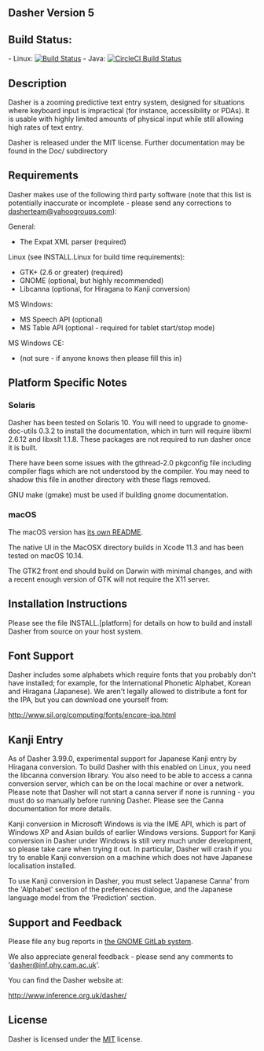 ## Dasher Version 5

## Build Status:

\-
Linux:
[![Build Status](https://travis-ci.org/dasher-project/dasher.svg?branch=master)](https://travis-ci.org/dasher-project/dasher)
\-
Java:
[![CircleCI Build Status](https://circleci.com/gh/dasher-project/dasher.svg?style=shield)](https://circleci.com/gh/dasher-project/dasher)

## Description

Dasher is a zooming predictive text entry system, designed for situations
where keyboard input is impractical (for instance, accessibility or PDAs). It
is usable with highly limited amounts of physical input while still allowing
high rates of text entry.

Dasher is released under the MIT license. Further documentation
may be found in the Doc/ subdirectory

## Requirements

Dasher makes use of the following third party software (note that this
list is potentially inaccurate or incomplete - please send any
corrections to dasherteam@yahoogroups.com):

General:

- The Expat XML parser (required)

Linux (see INSTALL.Linux for build time requirements):

- GTK+ (2.6 or greater) (required)
- GNOME (optional, but highly recommended)
- Libcanna (optional, for Hiragana to Kanji conversion)

MS Windows:

- MS Speech API (optional)
- MS Table API (optional - required for tablet start/stop mode)

MS Windows CE:

- (not sure - if anyone knows then please fill this in)

## Platform Specific Notes

### Solaris

Dasher has been tested on Solaris 10. You will need to upgrade to gnome-doc-utils 0.3.2 to install the documentation, which
in turn will require libxml 2.6.12 and libxslt 1.1.8. These packages
are not required to run dasher once it is built.

There have been some issues with the gthread-2.0 pkgconfig file
including compiler flags which are not understood by the compiler. You
may need to shadow this file in another directory with these flags
removed.

GNU make (gmake) must be used if building gnome documentation.

### macOS

The macOS version has [its own README](README_macOS.md).

The native UI in the MacOSX directory builds in Xcode 11.3
and has been tested on macOS 10.14.

The GTK2 front end should
build on Darwin with minimal changes, and with a recent enough version of GTK will not
require the X11 server.

## Installation Instructions

Please see the file INSTALL.[platform] for details on how to build and
install Dasher from source on your host system.

## Font Support

Dasher includes some alphabets which require fonts that you probably don't
have installed; for example, for the International Phonetic Alphabet, Korean
and Hiragana (Japanese). We aren't legally allowed to distribute a font for
the IPA, but you can download one yourself from:

http://www.sil.org/computing/fonts/encore-ipa.html

## Kanji Entry

As of Dasher 3.99.0, experimental support for Japanese Kanji entry
by Hiragana conversion. To build Dasher with this enabled on Linux,
you need the libcanna conversion library. You also need to be able to
access a canna conversion server, which can be on the local machine or
over a network. Please note that Dasher will not start a canna server
if none is running - you must do so manually before running Dasher.
Please see the Canna documentation for more details.

Kanji conversion in Microsoft Windows is via the IME API, which is
part of Windows XP and Asian builds of earlier Windows
versions. Support for Kanji conversion in Dasher under Windows is
still very much under development, so please take care when trying
it out. In particular, Dasher will crash if you try to enable Kanji
conversion on a machine which does not have Japanese localisation
installed.

To use Kanji conversion in Dasher, you must select 'Japanese Canna'
from the 'Alphabet' section of the preferences dialogue, and the
Japanese language model from the 'Prediction' section.

## Support and Feedback

Please file any bug reports in [the GNOME GitLab system](https://gitlab.gnome.org/GNOME/dasher/-/issues).

We also appreciate general feedback -
please send any comments to 'dasher@inf.phy.cam.ac.uk'.

You can find the Dasher website at:

http://www.inference.org.uk/dasher/

## License

Dasher is licensed under the [MIT](./LICENSE) license.
